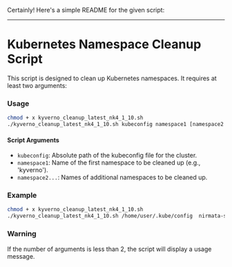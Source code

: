 Certainly! Here's a simple README for the given script:

---

# Kubernetes Namespace Cleanup Script

This script is designed to clean up Kubernetes namespaces. It requires at least two arguments:

### Usage

```bash
chmod + x kyverno_cleanup_latest_nk4_1_10.sh
./kyverno_cleanup_latest_nk4_1_10.sh kubeconfig namespace1 [namespace2 ...]
```

#### Script Arguments

- `kubeconfig`: Absolute path of the kubeconfig file for the cluster.
- `namespace1`: Name of the first namespace to be cleaned up (e.g., 'kyverno').
- `namespace2...`: Names of additional namespaces to be cleaned up.

### Example

```bash
chmod + x kyverno_cleanup_latest_nk4_1_10.sh
./kyverno_cleanup_latest_nk4_1_10.sh /home/user/.kube/config  nirmata-system niramta-kyverno-operator kyverno
```

### Warning

If the number of arguments is less than 2, the script will display a usage message.
